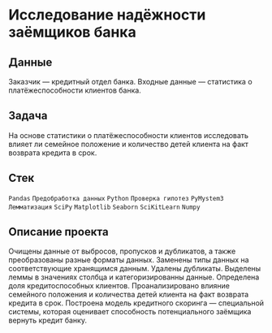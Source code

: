 # Исследование надёжности заёмщиков банка


## Данные

Заказчик — кредитный отдел банка. Входные данные — статистика о платёжеспособности клиентов банка.

## Задача

На основе статистики о платёжеспособности клиентов исследовать влияет ли семейное положение и количество детей клиента на факт возврата кредита в срок.

## Стек
`Pandas` `Предобработка данных` `Python` `Проверка гипотез` `PyMystem3` `Лемматизация` `SciPy` `Matplotlib` `Seaborn` `SciKitLearn` `Numpy`

## Описание проекта
Очищены данные от выбросов, пропусков и дубликатов, а также преобразованы разные форматы данных. Заменены типы данных на соответствующие хранящимся данным. Удалены дубликаты. Выделены леммы в значениях столбца и категоризированны данные.
Определена доля кредитоспособных клиентов.
Проанализировано влияние семейного положения и количества детей клиента на факт возврата кредита в срок. 
Построена модель кредитного скоринга — специальной системы, которая оценивает способность потенциального заёмщика вернуть кредит банку.
